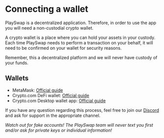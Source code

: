 # Connecting a wallet

PlaySwap is a decentralized application. Therefore, in order to use the app you will need a non-custodial crypto wallet.

A crypto wallet is a place where you can hold your assets in your custody. Each time PlaySwap needs to perform a transaction on your behalf, it will need to be confirmed on your wallet for security reasons.

Remember, this a decentralized platform and we will never have custody of your funds.

## Wallets
- MetaMask: [Official guide](https://metamask.io/)
- Crypto.com DeFi wallet: [Official guide](https://crypto.com/eea/defi-wallet)
- Crypto.com Desktop wallet app: [Official guide](https://crypto.org/desktopwallet)

If you have any question regarding this process, feel free to join our [Discord](https://discord.gg/8v7Fd7PG9K) and ask for support in the appropriate channel. 

*Watch out for fake accounts! The PlaySwap team will never text you first and/or ask for private keys or individual information!*